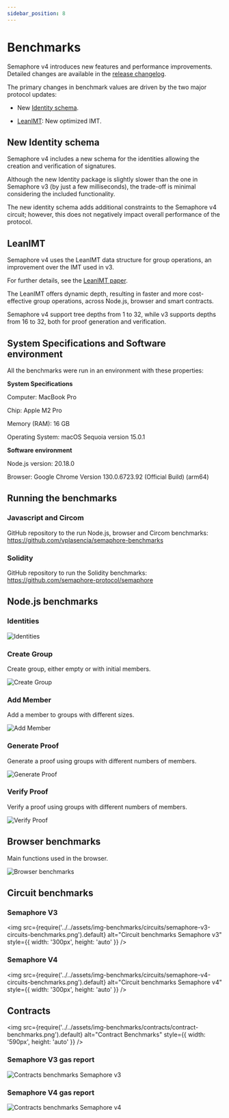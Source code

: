```yaml
---
sidebar_position: 8
---
```


# Benchmarks

Semaphore v4 introduces new features and performance improvements. Detailed changes are available in the [release changelog](https://github.com/semaphore-protocol/semaphore/releases/tag/v4.0.0).

The primary changes in benchmark values are driven by the two major protocol updates:

-   New [Identity schema](https://github.com/semaphore-protocol/semaphore/tree/main/packages/identity).

-   [LeanIMT](https://github.com/privacy-scaling-explorations/zk-kit/tree/main/packages/lean-imt): New optimized IMT.

## New Identity schema

Semaphore v4 includes a new schema for the identities allowing the creation and verification of signatures.

Although the new Identity package is slightly slower than the one in Semaphore v3 (by just a few milliseconds), the trade-off is minimal considering the included functionality.

The new identity schema adds additional constraints to the Semaphore v4 circuit; however, this does not negatively impact overall performance of the protocol.

## LeanIMT

Semaphore v4 uses the LeanIMT data structure for group operations, an improvement over the IMT used in v3.

For further details, see the [LeanIMT paper](https://github.com/privacy-scaling-explorations/zk-kit/tree/main/papers/leanimt).

The LeanIMT offers dynamic depth, resulting in faster and more cost-effective group operations, across Node.js, browser and smart contracts.

Semaphore v4 support tree depths from 1 to 32, while v3 supports depths from 16 to 32, both for proof generation and verification.

## System Specifications and Software environment

All the benchmarks were run in an environment with these properties:

**System Specifications**

Computer: MacBook Pro

Chip: Apple M2 Pro

Memory (RAM): 16 GB

Operating System: macOS Sequoia version 15.0.1

**Software environment**

Node.js version: 20.18.0

Browser: Google Chrome Version 130.0.6723.92 (Official Build) (arm64)

## Running the benchmarks

### Javascript and Circom

GitHub repository to the run Node.js, browser and Circom benchmarks: https://github.com/vplasencia/semaphore-benchmarks

### Solidity

GitHub repository to run the Solidity benchmarks: https://github.com/semaphore-protocol/semaphore

## Node.js benchmarks

### Identities

![Identities](../../assets/img-benchmarks/node/identity-node-benchmarks.png)

### Create Group

Create group, either empty or with initial members.

![Create Group](../../assets/img-benchmarks/node/create-group-node-benchmarks.png)

### Add Member

Add a member to groups with different sizes.

![Add Member](../../assets/img-benchmarks/node/add-member-node-benchmarks.png)

### Generate Proof

Generate a proof using groups with different numbers of members.

![Generate Proof](../../assets/img-benchmarks/node/generate-proof-node-benchmarks.png)

### Verify Proof

Verify a proof using groups with different numbers of members.

![Verify Proof](../../assets/img-benchmarks/node/verify-proof-node-benchmarks.png)

## Browser benchmarks

Main functions used in the browser.

![Browser benchmarks](../../assets/img-benchmarks/browser/browser-benchmarks.png)

## Circuit benchmarks

### Semaphore V3

<img
src={require('../../assets/img-benchmarks/circuits/semaphore-v3-circuits-benchmarks.png').default}
alt="Circuit benchmarks Semaphore v3"
style={{ width: '300px', height: 'auto' }}
/>

### Semaphore V4

<img
src={require('../../assets/img-benchmarks/circuits/semaphore-v4-circuits-benchmarks.png').default}
alt="Circuit benchmarks Semaphore v4"
style={{ width: '300px', height: 'auto' }}
/>

## Contracts

<img
src={require('../../assets/img-benchmarks/contracts/contract-benchmarks.png').default}
alt="Contract Benchmarks"
style={{ width: '590px', height: 'auto' }}
/>

### Semaphore V3 gas report

![Contracts benchmarks Semaphore v3](../../assets/img-benchmarks/contracts/semaphore-v3-contracts-benchmarks.png)

### Semaphore V4 gas report

![Contracts benchmarks Semaphore v4](../../assets/img-benchmarks/contracts/semaphore-v4-contracts-benchmarks.png)
